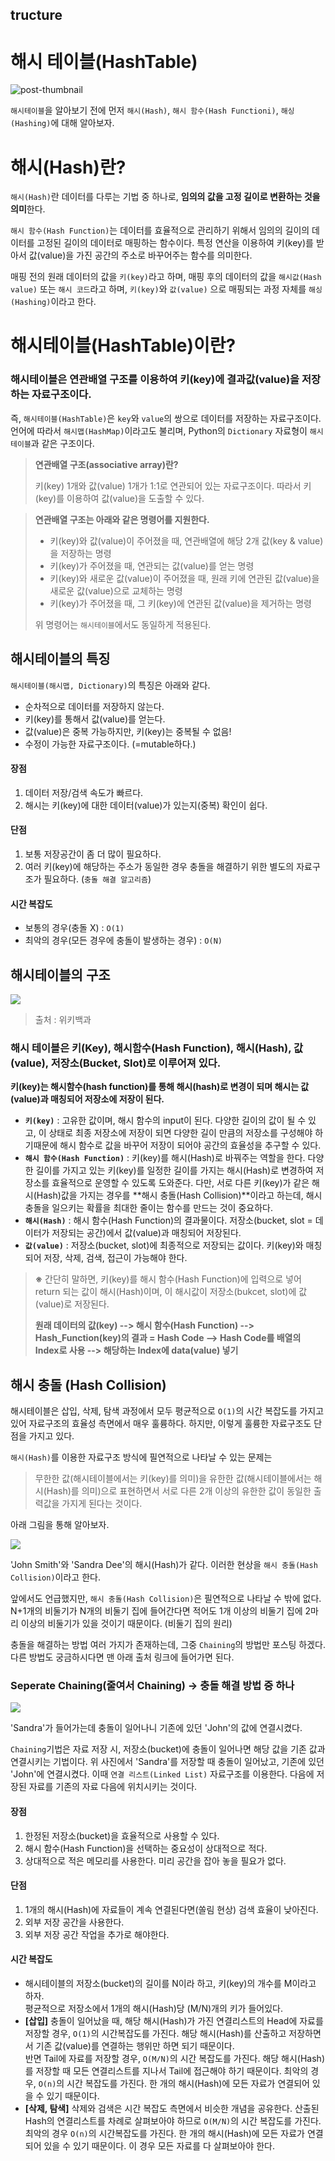 ## tructure

# 해시 테이블(HashTable)

![post-thumbnail](https://velog.velcdn.com/images/kimdukbae/post/ec6ced7f-1bc8-4f38-a200-b44ac591004f/ttt.png)

`해시테이블`을 알아보기 전에 먼저 `해시(Hash)`, `해시 함수(Hash Functioni)`, `해싱(Hashing)`에 대해 알아보자.

# 해시(Hash)란?

`해시(Hash)`란 데이터를 다루는 기법 중 하나로, **임의의 값을 고정 길이로 변환하는 것을 의미**한다.

`해시 함수(Hash Function)`는 데이터를 효율적으로 관리하기 위해서 임의의 길이의 데이터를 고정된 길이의 데이터로 매핑하는 함수이다. 특정 연산을 이용하여 키(key)를 받아서 값(value)을 가진 공간의 주소로 바꾸어주는 함수를 의미한다.

매핑 전의 원래 데이터의 값을 `키(key)`라고 하며, 매핑 후의 데이터의 값을 `해시값(Hash value)` 또는 `해시 코드`라고 하며, `키(key)`와 `값(value)` 으로 매핑되는 과정 자체를 `해싱(Hashing)`이라고 한다.

# 해시테이블(HashTable)이란?

### 해시테이블은 연관배열 구조를 이용하여 키(key)에 결과값(value)을 저장하는 자료구조이다.

즉, `해시테이블(HashTable)`은 `key`와 `value`의 쌍으로 데이터를 저장하는 자료구조이다. 언어에 따라서 `해시맵(HashMap)`이라고도 불리며, Python의 `Dictionary` 자료형이 `해시테이블`과 같은 구조이다.

> **연관배열 구조(associative array)란?**
>
> 키(key) 1개와 값(value) 1개가 1:1로 연관되어 있는 자료구조이다. 따라서 키(key)를 이용하여 값(value)을 도출할 수 있다.

> **연관배열 구조는 아래와 같은 명령어를 지원한다.**
>
> - 키(key)와 값(value)이 주어졌을 때, 연관배열에 해당 2개 값(key & value)을 저장하는 명령
> - 키(key)가 주어졌을 때, 연관되는 값(value)를 얻는 명령
> - 키(key)와 새로운 값(value)이 주어졌을 때, 원래 키에 연관된 값(value)을 새로운 값(value)으로 교체하는 명령
> - 키(key)가 주어졌을 때, 그 키(key)에 연관된 값(value)을 제거하는 명령
>
> 위 명령어는 `해시테이블`에서도 동일하게 적용된다.

## 해시테이블의 특징

`해시테이블(해시맵, Dictionary)`의 특징은 아래와 같다.

- 순차적으로 데이터를 저장하지 않는다.
- 키(key)를 통해서 값(value)를 얻는다.
- 값(value)은 중복 가능하지만, 키(key)는 중복될 수 없음!
- 수정이 가능한 자료구조이다. (=mutable하다.)

#### 장점

1. 데이터 저장/검색 속도가 빠르다.
2. 해시는 키(key)에 대한 데이터(value)가 있는지(중복) 확인이 쉽다.

#### 단점

1. 보통 저장공간이 좀 더 많이 필요하다.
2. 여러 키(key)에 해당하는 주소가 동일한 경우 충돌을 해결하기 위한 별도의 자료구조가 필요하다. (`충돌 해결 알고리즘`)

#### 시간 복잡도

- 보통의 경우(충돌 X) : `O(1)`
- 최악의 경우(모든 경우에 충돌이 발생하는 경우) : `O(N)`

## 해시테이블의 구조

![](https://velog.velcdn.com/images%2Fkimdukbae%2Fpost%2F9f48553e-acb4-4ae4-b3ad-833703c416f7%2Fimage.png)

> 출처 : 위키백과

### 해시 테이블은 키(Key), 해시함수(Hash Function), 해시(Hash), 값(value), 저장소(Bucket, Slot)로 이루어져 있다.

**키(key)는 해시함수(hash function)를 통해 해시(hash)로 변경이 되며 해시는 값(value)과 매칭되어 저장소에 저장이 된다.**

- **`키(key)`** : 고유한 값이며, 해시 함수의 input이 된다. 다양한 길이의 값이 될 수 있고, 이 상태로 최종 저장소에 저장이 되면 다양한 길이 만큼의 저장소를 구성해야 하기때문에 해시 함수로 값을 바꾸어 저장이 되어야 공간의 효율성을 추구할 수 있다.
- **`해시 함수(Hash Function)`** : 키(key)를 해시(Hash)로 바꿔주는 역할을 한다. 다양한 길이를 가지고 있는 키(key)를 일정한 길이를 가지는 해시(Hash)로 변경하여 저장소를 효율적으로 운영할 수 있도록 도와준다. 다만, 서로 다른 키(key)가 같은 해시(Hash)값을 가지는 경우를 **해시 충돌(Hash Collision)**이라고 하는데, 해시 충돌을 일으키는 확률을 최대한 줄이는 함수를 만드는 것이 중요하다.
- **`해시(Hash)`** : 해시 함수(Hash Function)의 결과물이다. 저장소(bucket, slot = 데이터가 저장되는 공간)에서 값(value)과 매칭되어 저장된다.
- **`값(value)`** : 저장소(bucket, slot)에 최종적으로 저장되는 값이다. 키(key)와 매칭되어 저장, 삭제, 검색, 접근이 가능해야 한다.

> **※** 간단히 말하면, 키(key)를 해시 함수(Hash Function)에 입력으로 넣어 return 되는 값이 해시(Hash)이며, 이 해시값이 저장소(bukcet, slot)에 값(value)로 저장된다.
>
> **원래 데이터의 값(key) --> 해시 함수(Hash Function) --> Hash_Function(key)의 결과 = Hash Code --> Hash Code를 배열의 Index로 사용 --> 해당하는 Index에 data(value) 넣기**

## 해시 충돌 (Hash Collision)

해시테이블은 삽입, 삭제, 탐색 과정에서 모두 평균적으로 `O(1)`의 시간 복잡도를 가지고 있어 자료구조의 효율성 측면에서 매우 훌륭하다. 하지만, 이렇게 훌륭한 자료구조도 단점을 가지고 있다.

`해시(Hash)`를 이용한 자료구조 방식에 필연적으로 나타날 수 있는 문제는

> 무한한 값(해시테이블에서는 키(key)를 의미)을 유한한 값(해시테이블에서는 해시(Hash)를 의미)으로 표현하면서 서로 다른 2개 이상의 유한한 값이 동일한 출력값을 가지게 된다는 것이다.

아래 그림을 통해 알아보자.

![](https://velog.velcdn.com/images%2Fkimdukbae%2Fpost%2F823b614a-1713-43e7-9fdc-c633bf997aaf%2Fimage.png)

'John Smith'와 'Sandra Dee'의 해시(Hash)가 같다. 이러한 현상을 `해시 충돌(Hash Collision)`이라고 한다.

앞에서도 언급했지만, `해시 충돌(Hash Collision)`은 필연적으로 나타날 수 밖에 없다. N+1개의 비둘기가 N개의 비둘기 집에 들어간다면 적어도 1개 이상의 비둘기 집에 2마리 이상의 비둘기가 있을 것이기 때문이다. (비둘기 집의 원리)

충돌을 해결하는 방법 여러 가지가 존재하는데, 그중 `Chaining`의 방법만 포스팅 하겠다. 다른 방법도 궁금하시다면 맨 아래 출처 링크에 들어가면 된다.

### Seperate Chaining(줄여서 Chaining) -> 충돌 해결 방법 중 하나

![](https://velog.velcdn.com/images%2Fkimdukbae%2Fpost%2F612bd796-09fa-4be3-aa7b-58c9c89af1dc%2Fimage.png)

'Sandra'가 들어가는데 충돌이 일어나니 기존에 있던 'John'의 값에 연결시켰다.

`Chaining`기법은 자료 저장 시, 저장소(bucket)에 충돌이 일어나면 해당 값을 기존 값과 연결시키는 기법이다. 위 사진에서 'Sandra'를 저장할 때 충돌이 일어났고, 기존에 있던 'John'에 연결시켰다. 이때 `연결 리스트(Linked List)` 자료구조를 이용한다. 다음에 저장된 자료를 기존의 자료 다음에 위치시키는 것이다.

#### 장점

1. 한정된 저장소(bucket)을 효율적으로 사용할 수 있다.
2. 해시 함수(Hash Function)을 선택하는 중요성이 상대적으로 적다.
3. 상대적으로 적은 메모리를 사용한다. 미리 공간을 잡아 놓을 필요가 없다.

#### 단점

1. 1개의 해시(Hash)에 자료들이 계속 연결된다면(쏠림 현상) 검색 효율이 낮아진다.
2. 외부 저장 공간을 사용한다.
3. 외부 저장 공간 작업을 추가로 해야한다.

#### 시간 복잡도

- 해시테이블의 저장소(bucket)의 길이를 N이라 하고, 키(key)의 개수를 M이라고 하자.  
   평균적으로 저장소에서 1개의 해시(Hash)당 (M/N)개의 키가 들어있다.
- **[삽입]** 충돌이 일어났을 때, 해당 해시(Hash)가 가진 연결리스트의 Head에 자료를 저장할 경우, `O(1)`의 시간복잡도를 가진다. 해당 해시(Hash)를 산출하고 저장하면서 기존 값(value)를 연결하는 행위만 하면 되기 때문이다.  
   반면 Tail에 자료를 저장할 경우, `O(M/N)`의 시간 복잡도를 가진다. 해당 해시(Hash)를 저장할 때 모든 연결리스트를 지나서 Tail에 접근해야 하기 때문이다. 최악의 경우, `O(n)`의 시간 복잡도를 가진다. 한 개의 해시(Hash)에 모든 자료가 연결되어 있을 수 있기 때문이다.
- **[삭제, 탐색]** 삭제와 검색은 시간 복잡도 측면에서 비슷한 개념을 공유한다. 산출된 Hash의 연결리스트를 차례로 살펴보아야 하므로 `O(M/N)`의 시간 복잡도를 가진다. 최악의 경우 `O(n)`의 시간복잡도를 가진다. 한 개의 해시(Hash)에 모든 자료가 연결되어 있을 수 있기 때문이다. 이 경우 모든 자료를 다 살펴보아야 한다.
